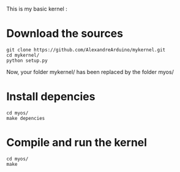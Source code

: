 This is my basic kernel : 


# Download the sources

    git clone https://github.com/AlexandreArduino/mykernel.git
    cd mykernel/
    python setup.py

Now, your folder mykernel/ has been replaced by the folder myos/

# Install depencies

    cd myos/
    make depencies

# Compile and run the kernel

    cd myos/
    make